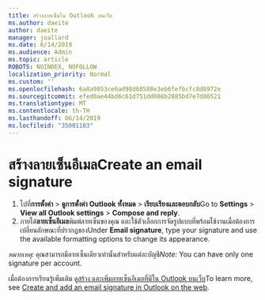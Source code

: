 ```yaml
---
title: สร้างลายเซ็นใน Outlook บนเว็บ
ms.author: daeite
author: daeite
manager: joallard
ms.date: 6/14/2019
ms.audience: Admin
ms.topic: article
ROBOTS: NOINDEX, NOFOLLOW
localization_priority: Normal
ms.custom: ''
ms.openlocfilehash: 6a8a9853ce6ad98d68588e3eb6fefbcfc8d8972e
ms.sourcegitcommit: efed0ae44bd6c61d751dd008b2885bd7e7d86521
ms.translationtype: MT
ms.contentlocale: th-TH
ms.lasthandoff: 06/14/2019
ms.locfileid: "35001103"
---
```

# <a name="create-an-email-signature"></a><span data-ttu-id="01379-102">สร้างลายเซ็นอีเมล</span><span class="sxs-lookup"><span data-stu-id="01379-102">Create an email signature</span></span>

1. <span data-ttu-id="01379-103">ไปที่**การตั้งค่า** > **ดูการตั้งค่า Outlook ทั้งหมด** > **เรียบเรียงและตอบกลับ**</span><span class="sxs-lookup"><span data-stu-id="01379-103">Go to **Settings** > **View all Outlook settings** > **Compose and reply**.</span></span>
1. <span data-ttu-id="01379-104">ภายใต้**ลายเซ็นอีเมล**พิมพ์ลายเซ็นของคุณ และใช้ตัวเลือกการจัดรูปแบบที่พร้อมใช้งานเมื่อต้องการเปลี่ยนลักษณะที่ปรากฏของ</span><span class="sxs-lookup"><span data-stu-id="01379-104">Under **Email signature**, type your signature and use the available formatting options to change its appearance.</span></span>

<span data-ttu-id="01379-105">*หมายเหตุ:* คุณสามารถมีลายเซ็นเดียวเท่านั้นสำหรับแต่ละบัญชี</span><span class="sxs-lookup"><span data-stu-id="01379-105">*Note:* You can have only one signature per account.</span></span>

<span data-ttu-id="01379-106">เมื่อต้องการเรียนรู้เพิ่มเติม ดู[สร้าง และเพิ่มลายเซ็นอีเมลที่มีใน Outlook บนเว็บ](https://support.office.com/article/5ff9dcfd-d3f1-447b-b2e9-39f91b074ea3)</span><span class="sxs-lookup"><span data-stu-id="01379-106">To learn more, see [Create and add an email signature in Outlook on the web](https://support.office.com/article/5ff9dcfd-d3f1-447b-b2e9-39f91b074ea3).</span></span>